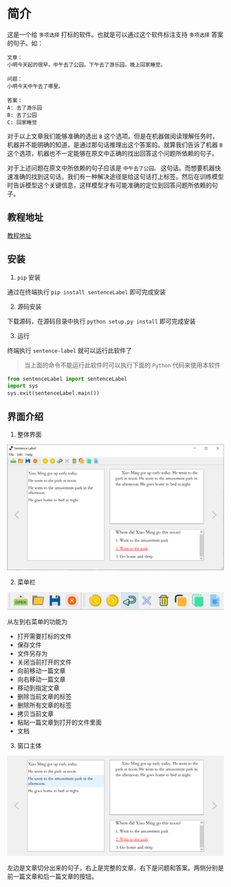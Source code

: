 # 简介

这是一个给 `多项选择` 打标的软件。也就是可以通过这个软件标注支持 `多项选择` 答案的句子。如：

```
文章：
小明今天起的很早。中午去了公园。下午去了游乐园。晚上回家睡觉。

问题：
小明今天中午去了哪里。

答案：
A: 去了游乐园
B: 去了公园
C: 回家睡觉
```

对于以上文章我们能够准确的选出 `B` 这个选项。但是在机器做阅读理解任务时，机器并不能明确的知道，是通过那句话推理出这个答案的。就算我们告诉了机器 `B` 这个选项，机器也不一定能够在原文中正确的找出回答这个问题所依赖的句子。

对于上述问题在原文中所依赖的句子应该是 `中午去了公园。` 这句话。而想要机器快速准确的找到这句话，我们有一种解决途径是给这句话打上标签。然后在训练模型时告诉模型这个关键信息，这样模型才有可能准确的定位到回答问题所依赖的句子。

## 教程地址

[教程地址](http://www.myhwx.com/sentenceLabel)

## 安装

1. `pip` 安装
 
通过在终端执行  `pip install sentenceLabel` 即可完成安装

2. 源码安装

下载源码，在源码目录中执行 `python setup.py install` 即可完成安装 

3. 运行
  
终端执行 `sentence-label` 就可以运行此软件了

> 当上面的命令不能运行此软件时可以执行下面的 `Python` 代码来使用本软件

```python
from sentenceLabel import sentenceLabel
import sys
sys.exit(sentenceLabel.main())
```




## 界面介绍

1. 整体界面

![整体界面](images/windows.png)

2. 菜单栏

![菜单栏](images/menu.png)

从左到右菜单的功能为

 + 打开需要打标的文件
 + 保存文件
 + 文件另存为
 + 关闭当前打开的文件
 + 向前移动一篇文章
 + 向右移动一篇文章
 + 移动到指定文章
 + 删除当前文章的标签
 + 删除所有文章的标签
 + 拷贝当前文章
 + 粘贴一篇文章到打开的文件里面
 + 文档

3. 窗口主体

![菜单栏](images/main.png)

左边是文章切分出来的句子，右上是完整的文章，右下是问题和答案。两侧分别是前一篇文章和后一篇文章的按钮。
